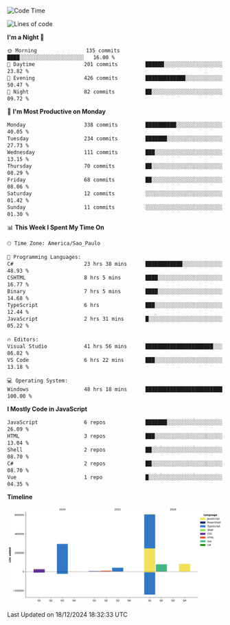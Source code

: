 <!--START_SECTION:waka-->
![Code Time](http://img.shields.io/badge/Code%20Time-3%2C050%20hrs%2013%20mins-blue)

![Lines of code](https://img.shields.io/badge/From%20Hello%20World%20I%27ve%20Written-1.1%20million%20lines%20of%20code-blue)

**I'm a Night 🦉** 

```text
🌞 Morning                135 commits         ████░░░░░░░░░░░░░░░░░░░░░   16.00 % 
🌆 Daytime                201 commits         ██████░░░░░░░░░░░░░░░░░░░   23.82 % 
🌃 Evening                426 commits         █████████████░░░░░░░░░░░░   50.47 % 
🌙 Night                  82 commits          ██░░░░░░░░░░░░░░░░░░░░░░░   09.72 % 
```
📅 **I'm Most Productive on Monday** 

```text
Monday                   338 commits         ██████████░░░░░░░░░░░░░░░   40.05 % 
Tuesday                  234 commits         ███████░░░░░░░░░░░░░░░░░░   27.73 % 
Wednesday                111 commits         ███░░░░░░░░░░░░░░░░░░░░░░   13.15 % 
Thursday                 70 commits          ██░░░░░░░░░░░░░░░░░░░░░░░   08.29 % 
Friday                   68 commits          ██░░░░░░░░░░░░░░░░░░░░░░░   08.06 % 
Saturday                 12 commits          ░░░░░░░░░░░░░░░░░░░░░░░░░   01.42 % 
Sunday                   11 commits          ░░░░░░░░░░░░░░░░░░░░░░░░░   01.30 % 
```


📊 **This Week I Spent My Time On** 

```text
🕑︎ Time Zone: America/Sao_Paulo

💬 Programming Languages: 
C#                       23 hrs 38 mins      ████████████░░░░░░░░░░░░░   48.93 % 
CSHTML                   8 hrs 5 mins        ████░░░░░░░░░░░░░░░░░░░░░   16.77 % 
Binary                   7 hrs 5 mins        ████░░░░░░░░░░░░░░░░░░░░░   14.68 % 
TypeScript               6 hrs               ███░░░░░░░░░░░░░░░░░░░░░░   12.44 % 
JavaScript               2 hrs 31 mins       █░░░░░░░░░░░░░░░░░░░░░░░░   05.22 % 

🔥 Editors: 
Visual Studio            41 hrs 56 mins      ██████████████████████░░░   86.82 % 
VS Code                  6 hrs 22 mins       ███░░░░░░░░░░░░░░░░░░░░░░   13.18 % 

💻 Operating System: 
Windows                  48 hrs 18 mins      █████████████████████████   100.00 % 
```

**I Mostly Code in JavaScript** 

```text
JavaScript               6 repos             ███████░░░░░░░░░░░░░░░░░░   26.09 % 
HTML                     3 repos             ███░░░░░░░░░░░░░░░░░░░░░░   13.04 % 
Shell                    2 repos             ██░░░░░░░░░░░░░░░░░░░░░░░   08.70 % 
C#                       2 repos             ██░░░░░░░░░░░░░░░░░░░░░░░   08.70 % 
Vue                      1 repo              █░░░░░░░░░░░░░░░░░░░░░░░░   04.35 % 
```



**Timeline**

![Lines of Code chart](https://raw.githubusercontent.com/jonhoffmam/jonhoffmam/master/assets/bar_graph.png)


 Last Updated on 18/12/2024 18:32:33 UTC
<!--END_SECTION:waka-->
